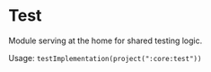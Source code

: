 # Test

Module serving at the home for shared testing logic. 

Usage: 
    `testImplementation(project(":core:test"))`
